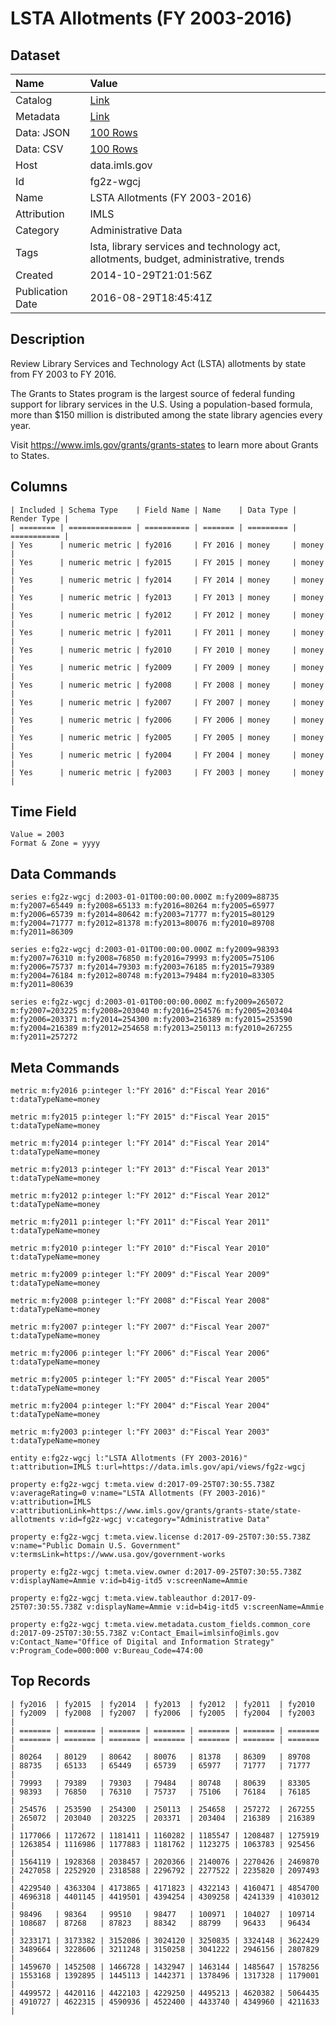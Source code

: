 # LSTA Allotments (FY 2003-2016)

## Dataset

| Name | Value |
| :--- | :---- |
| Catalog | [Link](https://catalog.data.gov/dataset/lsta-allotments-fy-2003-2016) |
| Metadata | [Link](https://data.imls.gov/api/views/fg2z-wgcj) |
| Data: JSON | [100 Rows](https://data.imls.gov/api/views/fg2z-wgcj/rows.json?max_rows=100) |
| Data: CSV | [100 Rows](https://data.imls.gov/api/views/fg2z-wgcj/rows.csv?max_rows=100) |
| Host | data.imls.gov |
| Id | fg2z-wgcj |
| Name | LSTA Allotments (FY 2003-2016) |
| Attribution | IMLS |
| Category | Administrative Data |
| Tags | lsta, library services and technology act, allotments, budget, administrative, trends |
| Created | 2014-10-29T21:01:56Z |
| Publication Date | 2016-08-29T18:45:41Z |

## Description

Review Library Services and Technology Act (LSTA) allotments by state from FY 2003 to FY 2016.

The Grants to States program is the largest source of federal funding support for library services in the U.S. Using a population-based formula, more than $150 million is distributed among the state library agencies every year. 

Visit https://www.imls.gov/grants/grants-states to learn more about Grants to States.

## Columns

```ls
| Included | Schema Type    | Field Name | Name    | Data Type | Render Type |
| ======== | ============== | ========== | ======= | ========= | =========== |
| Yes      | numeric metric | fy2016     | FY 2016 | money     | money       |
| Yes      | numeric metric | fy2015     | FY 2015 | money     | money       |
| Yes      | numeric metric | fy2014     | FY 2014 | money     | money       |
| Yes      | numeric metric | fy2013     | FY 2013 | money     | money       |
| Yes      | numeric metric | fy2012     | FY 2012 | money     | money       |
| Yes      | numeric metric | fy2011     | FY 2011 | money     | money       |
| Yes      | numeric metric | fy2010     | FY 2010 | money     | money       |
| Yes      | numeric metric | fy2009     | FY 2009 | money     | money       |
| Yes      | numeric metric | fy2008     | FY 2008 | money     | money       |
| Yes      | numeric metric | fy2007     | FY 2007 | money     | money       |
| Yes      | numeric metric | fy2006     | FY 2006 | money     | money       |
| Yes      | numeric metric | fy2005     | FY 2005 | money     | money       |
| Yes      | numeric metric | fy2004     | FY 2004 | money     | money       |
| Yes      | numeric metric | fy2003     | FY 2003 | money     | money       |
```

## Time Field

```ls
Value = 2003
Format & Zone = yyyy
```

## Data Commands

```ls
series e:fg2z-wgcj d:2003-01-01T00:00:00.000Z m:fy2009=88735 m:fy2007=65449 m:fy2008=65133 m:fy2016=80264 m:fy2005=65977 m:fy2006=65739 m:fy2014=80642 m:fy2003=71777 m:fy2015=80129 m:fy2004=71777 m:fy2012=81378 m:fy2013=80076 m:fy2010=89708 m:fy2011=86309

series e:fg2z-wgcj d:2003-01-01T00:00:00.000Z m:fy2009=98393 m:fy2007=76310 m:fy2008=76850 m:fy2016=79993 m:fy2005=75106 m:fy2006=75737 m:fy2014=79303 m:fy2003=76185 m:fy2015=79389 m:fy2004=76184 m:fy2012=80748 m:fy2013=79484 m:fy2010=83305 m:fy2011=80639

series e:fg2z-wgcj d:2003-01-01T00:00:00.000Z m:fy2009=265072 m:fy2007=203225 m:fy2008=203040 m:fy2016=254576 m:fy2005=203404 m:fy2006=203371 m:fy2014=254300 m:fy2003=216389 m:fy2015=253590 m:fy2004=216389 m:fy2012=254658 m:fy2013=250113 m:fy2010=267255 m:fy2011=257272
```

## Meta Commands

```ls
metric m:fy2016 p:integer l:"FY 2016" d:"Fiscal Year 2016" t:dataTypeName=money

metric m:fy2015 p:integer l:"FY 2015" d:"Fiscal Year 2015" t:dataTypeName=money

metric m:fy2014 p:integer l:"FY 2014" d:"Fiscal Year 2014" t:dataTypeName=money

metric m:fy2013 p:integer l:"FY 2013" d:"Fiscal Year 2013" t:dataTypeName=money

metric m:fy2012 p:integer l:"FY 2012" d:"Fiscal Year 2012" t:dataTypeName=money

metric m:fy2011 p:integer l:"FY 2011" d:"Fiscal Year 2011" t:dataTypeName=money

metric m:fy2010 p:integer l:"FY 2010" d:"Fiscal Year 2010" t:dataTypeName=money

metric m:fy2009 p:integer l:"FY 2009" d:"Fiscal Year 2009" t:dataTypeName=money

metric m:fy2008 p:integer l:"FY 2008" d:"Fiscal Year 2008" t:dataTypeName=money

metric m:fy2007 p:integer l:"FY 2007" d:"Fiscal Year 2007" t:dataTypeName=money

metric m:fy2006 p:integer l:"FY 2006" d:"Fiscal Year 2006" t:dataTypeName=money

metric m:fy2005 p:integer l:"FY 2005" d:"Fiscal Year 2005" t:dataTypeName=money

metric m:fy2004 p:integer l:"FY 2004" d:"Fiscal Year 2004" t:dataTypeName=money

metric m:fy2003 p:integer l:"FY 2003" d:"Fiscal Year 2003" t:dataTypeName=money

entity e:fg2z-wgcj l:"LSTA Allotments (FY 2003-2016)" t:attribution=IMLS t:url=https://data.imls.gov/api/views/fg2z-wgcj

property e:fg2z-wgcj t:meta.view d:2017-09-25T07:30:55.738Z v:averageRating=0 v:name="LSTA Allotments (FY 2003-2016)" v:attribution=IMLS v:attributionLink=https://www.imls.gov/grants/grants-state/state-allotments v:id=fg2z-wgcj v:category="Administrative Data"

property e:fg2z-wgcj t:meta.view.license d:2017-09-25T07:30:55.738Z v:name="Public Domain U.S. Government" v:termsLink=https://www.usa.gov/government-works

property e:fg2z-wgcj t:meta.view.owner d:2017-09-25T07:30:55.738Z v:displayName=Ammie v:id=b4ig-itd5 v:screenName=Ammie

property e:fg2z-wgcj t:meta.view.tableauthor d:2017-09-25T07:30:55.738Z v:displayName=Ammie v:id=b4ig-itd5 v:screenName=Ammie

property e:fg2z-wgcj t:meta.view.metadata.custom_fields.common_core d:2017-09-25T07:30:55.738Z v:Contact_Email=imlsinfo@imls.gov v:Contact_Name="Office of Digital and Information Strategy" v:Program_Code=000:000 v:Bureau_Code=474:00
```

## Top Records

```ls
| fy2016  | fy2015  | fy2014  | fy2013  | fy2012  | fy2011  | fy2010  | fy2009  | fy2008  | fy2007  | fy2006  | fy2005  | fy2004  | fy2003  | 
| ======= | ======= | ======= | ======= | ======= | ======= | ======= | ======= | ======= | ======= | ======= | ======= | ======= | ======= | 
| 80264   | 80129   | 80642   | 80076   | 81378   | 86309   | 89708   | 88735   | 65133   | 65449   | 65739   | 65977   | 71777   | 71777   | 
| 79993   | 79389   | 79303   | 79484   | 80748   | 80639   | 83305   | 98393   | 76850   | 76310   | 75737   | 75106   | 76184   | 76185   | 
| 254576  | 253590  | 254300  | 250113  | 254658  | 257272  | 267255  | 265072  | 203040  | 203225  | 203371  | 203404  | 216389  | 216389  | 
| 1177066 | 1172672 | 1181411 | 1160282 | 1185547 | 1208487 | 1275919 | 1263854 | 1116986 | 1177883 | 1181762 | 1123275 | 1063783 | 925456  | 
| 1564119 | 1928368 | 2038457 | 2020366 | 2140076 | 2270426 | 2469870 | 2427058 | 2252920 | 2318588 | 2296792 | 2277522 | 2235820 | 2097493 | 
| 4229540 | 4363304 | 4173865 | 4171823 | 4322143 | 4160471 | 4854700 | 4696318 | 4401145 | 4419501 | 4394254 | 4309258 | 4241339 | 4103012 | 
| 98496   | 98364   | 99510   | 98477   | 100971  | 104027  | 109714  | 108687  | 87268   | 87823   | 88342   | 88799   | 96433   | 96434   | 
| 3233171 | 3173382 | 3152086 | 3024120 | 3250835 | 3324148 | 3622429 | 3489664 | 3228606 | 3211248 | 3150258 | 3041222 | 2946156 | 2807829 | 
| 1459670 | 1452508 | 1466728 | 1432947 | 1463144 | 1485647 | 1578256 | 1553168 | 1392895 | 1445113 | 1442371 | 1378496 | 1317328 | 1179001 | 
| 4499572 | 4420116 | 4422103 | 4229250 | 4495213 | 4620382 | 5064435 | 4910727 | 4622315 | 4590936 | 4522400 | 4433740 | 4349960 | 4211633 | 
```